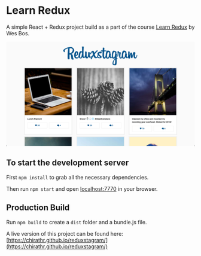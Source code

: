 # Learn Redux

A simple React + Redux project build as a part of the course [Learn Redux](https://learnredux.com/) by Wes Bos.

![Reduxstagram](screenshot/screenshot.png)

## To start the development server

First `npm install` to grab all the necessary dependencies.

Then run `npm start` and open <localhost:7770> in your browser.

## Production Build

Run `npm build` to create a `dist` folder and a bundle.js file.

A live version of this project can be found here: [https://chirathr.github.io/reduxstagram/](https://chirathr.github.io/reduxstagram/)
